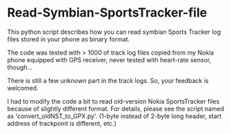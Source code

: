 # Read-Symbian-SportsTracker-file
This python script describes how you can read symbian Sports Tracker log files stored in 
your phone as binary format.

The code was tested with > 1000 of track log files copied from my Nokia phone equipped 
with GPS receiver, never tested with heart-rate sensor, though...

There is still a few unknown part in the track logs.  So, your feedback is welcomed.

I had to modify the code a bit to read old-version Nokia SportsTracker files because of 
slightly different format.  For details, please see the script named as 'convert_oldNST_to_GPX.py'.
(1-byte instead of 2-byte long header, start address of trackpoint is different, etc.)
